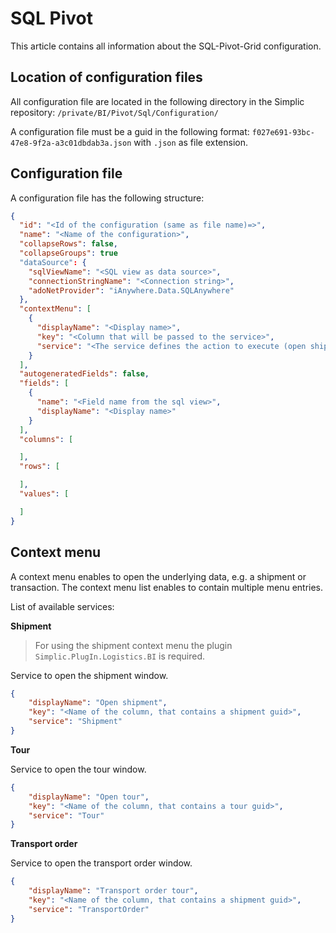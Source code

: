 # SQL Pivot

This article contains all information about the SQL-Pivot-Grid configuration.

## Location of configuration files

All configuration file are located in the following directory in the Simplic repository: `/private/BI/Pivot/Sql/Configuration/`

A configuration file must be a guid in the following format: `f027e691-93bc-47e8-9f2a-a3c01dbdab3a.json` with `.json` as file extension.

## Configuration file

A configuration file has the following structure:

```json
{
  "id": "<Id of the configuration (same as file name)=>",
  "name": "<Name of the configuration>",
  "collapseRows": false,
  "collapseGroups": true
  "dataSource": {
    "sqlViewName": "<SQL view as data source>",
    "connectionStringName": "<Connection string>",
    "adoNetProvider": "iAnywhere.Data.SQLAnywhere"
  },
  "contextMenu": [
    {
      "displayName": "<Display name>",
      "key": "<Column that will be passed to the service>",
      "service": "<The service defines the action to execute (open shipment, open tour, open transaction, ...>"
    }
  ],
  "autogeneratedFields": false,
  "fields": [
    {
      "name": "<Field name from the sql view>",
      "displayName": "<Display name>"
    }
  ],
  "columns": [

  ],
  "rows": [

  ],
  "values": [

  ]
}
```

## Context menu

A context menu enables to open the underlying data, e.g. a shipment or transaction. The context menu list enables to contain multiple 
menu entries.

List of available services:

__Shipment__

> For using the shipment context menu the plugin `Simplic.PlugIn.Logistics.BI` is required.

Service to open the shipment window.

```json
{
	"displayName": "Open shipment",
    "key": "<Name of the column, that contains a shipment guid>",
    "service": "Shipment"
}
```

__Tour__

Service to open the tour window.

```json
{
	"displayName": "Open tour",
    "key": "<Name of the column, that contains a tour guid>",
    "service": "Tour"
}
```

__Transport order__

Service to open the transport order window.

```json
{
	"displayName": "Transport order tour",
    "key": "<Name of the column, that contains a shipment guid>",
    "service": "TransportOrder"
}
```